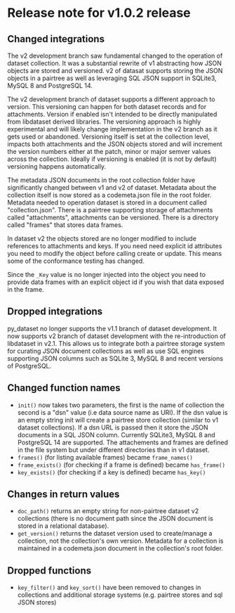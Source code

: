 
# Release note for v1.0.2 release

## Changed integrations

The v2 development branch saw fundamental changed to the operation of dataset collection. It was a substantial rewrite of v1 abstracting how JSON objects are stored and versioned.  v2 of datasat supports storing the JSON objects in a pairtree as well as leveraging SQL JSON support in SQLite3, MySQL 8 and PostgreSQL 14. 

The v2 development branch of dataset supports a different approach to version. This versioning can happen for both dataset records and for attachments. Version if enabled isn't intended to be directly manipulated from libdataset derived libraries. The versioning approach is highly experimental and will likely change implementation in the v2 branch as it gets used or abandoned. Versioning itself is set at the collection level, impacts both attachments and the JSON objects stored and will increment the version numbers either at the patch, minor or major semver values across the collection. Ideally if versioning is enabled (it is not by default) versioning happens automatically.


The metadata JSON documents in the root collection folder have significantly changed between v1 and v2 of dataset.  Metadata about the collection itself is now stored as a codemeta.json file in the root folder. Metadata needed to operation dataset is stored in a document called "collection.json". There is a pairtree supporting storage of attachments called "attachments", attachments can be versioned. There is a directory called "frames" that stores data frames.

In dataset v2 the objects stored are no longer modified to include references to attachments and keys. If you need need explicit id attributes you need to modify the object before calling create or update. This means some of the conformance testing has changed.

Since the `_Key` value is no longer injected into the object you need to provide data frames with an explicit object id if you wish that data exposed in the frame.

## Dropped integrations

py_dataset no longer supports the v1.1 branch of dataset development. It now supports v2 branch of dataset development with the re-introduction of libdataset in v2.1.  This allows us to integrate both a pairtree storage system for curating JSON document collections as well as use SQL engines supporting JSON columns such as SQLite 3, MySQL 8 and recent versions of PostgreSQL.

## Changed function names

- `init()` now takes two parameters, the first is the name of collection the second is a "dsn" value (i.e data source name as URI). If the dsn value is an empty string init will create a pairtree store collection (similar to v1 dataset collections). If a dsn URL is passed then it store the JSON documents in a SQL JSON column. Currently SQLite3, MySQL 8 and PostgreSQL 14 are supported. The attachements and frames are defined in the file system but under different directories than in v1 dataset.
- `frames()` (for listing available frames) became `frame_names()`
- `frame_exists()` (for checking if a frame is defined) became `has_frame()`
- `key_exists()` (for checking if a key is defined) became `has_key()`

## Changes in return values

- `doc_path()` returns an empty string for non-pairtree dataset v2 collections (there is no document path since the JSON document is stored in a relational database).
- `get_version()` returns the dataset version used to create/manage a collection, not the collection's own version. Metadata for a collection is maintained in a codemeta.json document in the collection's root folder.

## Dropped functions

- `key_filter()` and `key_sort()` have been removed to changes in collections and additional storage systems (e.g. pairtree stores and sql JSON stores)



